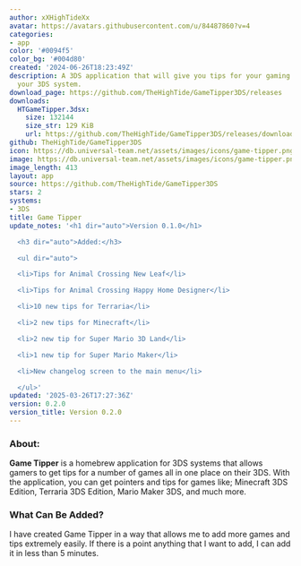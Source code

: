 ```yaml
---
author: xXHighTideXx
avatar: https://avatars.githubusercontent.com/u/84487860?v=4
categories:
- app
color: '#0094f5'
color_bg: '#004d80'
created: '2024-06-26T18:23:49Z'
description: A 3DS application that will give you tips for your gaming journey on
  your 3DS system.
download_page: https://github.com/TheHighTide/GameTipper3DS/releases
downloads:
  HTGameTipper.3dsx:
    size: 132144
    size_str: 129 KiB
    url: https://github.com/TheHighTide/GameTipper3DS/releases/download/0.2.0/HTGameTipper.3dsx
github: TheHighTide/GameTipper3DS
icon: https://db.universal-team.net/assets/images/icons/game-tipper.png
image: https://db.universal-team.net/assets/images/icons/game-tipper.png
image_length: 413
layout: app
source: https://github.com/TheHighTide/GameTipper3DS
stars: 2
systems:
- 3DS
title: Game Tipper
update_notes: '<h1 dir="auto">Version 0.1.0</h1>

  <h3 dir="auto">Added:</h3>

  <ul dir="auto">

  <li>Tips for Animal Crossing New Leaf</li>

  <li>Tips for Animal Crossing Happy Home Designer</li>

  <li>10 new tips for Terraria</li>

  <li>2 new tips for Minecraft</li>

  <li>2 new tip for Super Mario 3D Land</li>

  <li>1 new tip for Super Mario Maker</li>

  <li>New changelog screen to the main menu</li>

  </ul>'
updated: '2025-03-26T17:27:36Z'
version: 0.2.0
version_title: Version 0.2.0
---
```

### About:
**Game Tipper** is a homebrew application for 3DS systems that allows gamers to get tips for a number of games all in one place on their 3DS. With the application, you can get pointers and tips for games like; Minecraft 3DS Edition, Terraria 3DS Edition, Mario Maker 3DS, and much more.

### What Can Be Added?
I have created Game Tipper in a way that allows me to add more games and tips extremely easily. If there is a point anything that I want to add, I can add it in less than 5 minutes.